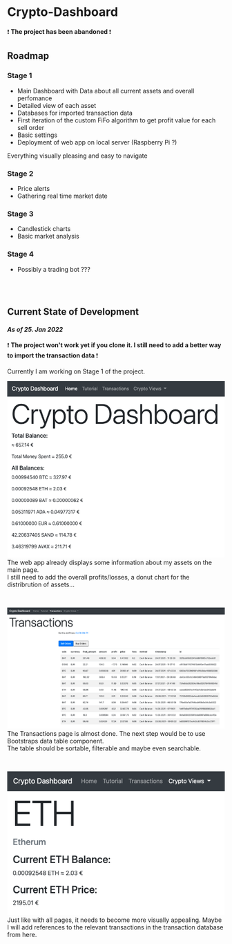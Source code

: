 # Crypto-Dashboard

:exclamation: <b> The project has been abandoned </b> :exclamation:

## Roadmap

### Stage 1

- Main Dashboard with Data about all current assets and overall perfomance
- Detailed view of each asset
- Databases for imported transaction data
- First iteration of the custom FiFo algorithm to get profit value for each sell order
- Basic settings
- Deployment of web app on local server (Raspberry Pi ?)

Everything visually pleasing and easy to navigate

### Stage 2

- Price alerts
- Gathering real time market date

### Stage 3

- Candlestick charts
- Basic market analysis

### Stage 4

- Possibly a trading bot ???

<br><br>

## Current State of Development
#### <i>As of 25. Jan 2022</i>

:exclamation: <b> The project won't work yet if you clone it. I still need to add a better way to import the transaction data </b> :exclamation:

Currently I am working on Stage 1 of the project. 

![](Images/Homescreen_Screenshot.png)\
The web app already displays some information about my assets on the main page.\
I still need to add the overall profits/losses, a donut chart for the distribrution of assets...

<br>

![](Images/Transactions_Screenshot.png)\
The Transactions page is almost done. The next step would be to use Bootstraps data table component.\
The table should be sortable, filterable and maybe even searchable.

<br>

![](Images/CoinView_Screenshot.png)\
Just like with all pages, it needs to become more visually appealing.
Maybe I will add references to the relevant transactions in the transaction database from here.
